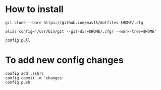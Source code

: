 # How to install
```
git clone --bare https://github.com/mas15/dotfiles $HOME/.cfg

alias config='/usr/bin/git --git-dir=$HOME/.cfg/ --work-tree=$HOME'

config pull
```
# To add new config changes
```
config add .zshrc
config commit -m 'changes'
config push
```
